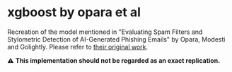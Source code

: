 # xgboost by opara et al
Recreation of the model mentioned in "Evaluating Spam Filters and Stylometric Detection of AI-Generated Phishing Emails" by Opara, Modesti and Golightly. Please refer to [their original work](https://www.sciencedirect.com/science/article/pii/S0957417425006669).

⚠️ __This implementation should not be regarded as an exact replication.__
